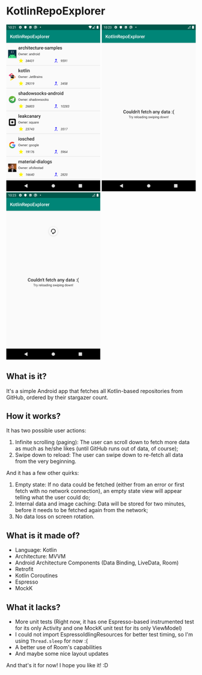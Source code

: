 # KotlinRepoExplorer

<img src="https://github.com/ruflescl/KotlinRepoExplorer/blob/master/snapshots/full_list.png" width="250"> <img src="https://github.com/ruflescl/KotlinRepoExplorer/blob/master/snapshots/empty_state.png" width="250"> <img src="https://github.com/ruflescl/KotlinRepoExplorer/blob/master/snapshots/reload.png" width="250">

## What is it?

It's a simple Android app that fetches all Kotlin-based repositories from GitHub, ordered by their stargazer count.

## How it works?

It has two possible user actions:
1)  Infinite scrolling (paging): The user can scroll down to fetch more data as much as he/she likes (until GitHub runs out of data, of course);
2)  Swipe down to reload: The user can swipe down to re-fetch all data from the very beginning.

And it has a few other quirks:
1)  Empty state: If no data could be fetched (either from an error or first fetch with no network connection), an empty state view will appear telling what the user could do;
2)  Internal data and image caching: Data will be stored for two minutes, before it needs to be fetched again from the network;
3)  No data loss on screen rotation.

## What is it made of?
 - Language: Kotlin
 - Architecture: MVVM
 - Android Architecture Components (Data Binding, LiveData, Room)
 - Retrofit
 - Kotlin Coroutines
 - Espresso
 - MockK
 
## What it lacks?
 - More unit tests (Right now, it has one Espresso-based instrumented test for its only Activity and one MockK unit test for its only ViewModel)
 - I could not import EspressoIdlingResources for better test timing, so I'm using `Thread.sleep` for now :(
 - A better use of Room's capabilities
 - And maybe some nice layout updates
 
And that's it for now! I hope you like it! :D
